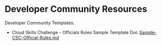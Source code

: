 # Developer Community Resources
Developer Community Templates:

- Cloud Skills Challenge - Officials Rules Sample Template Doc [Sample-CSC-Official-Rules.md](CloudSkillsChallenge/Sample-CSC-Official-Rules.md)
